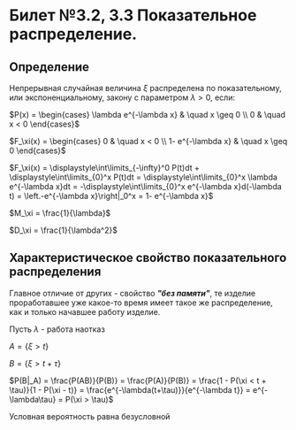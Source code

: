 # Билет №3.2, 3.3 Показательное распределение.

## Определение

Непрерывная случайная величина $\xi$ распределена по показательному, или экспоненциальному, закону с параметром $\lambda > 0$, если:

$P(x) = \begin{cases} \lambda e^{-\lambda x} & \quad x \geq 0 \\ 0  & \quad  x < 0 \end{cases}$

$F_\xi(x) = \begin{cases} 0 & \quad x < 0 \\ 1- e^{-\lambda x} & \quad x \geq 0 \end{cases}$

$F_\xi(x) = \displaystyle\int\limits_{-\infty}^0 P(t)dt + \displaystyle\int\limits_{0}^x P(t)dt = \displaystyle\int\limits_{0}^x \lambda e^{-\lambda x}dt = -\displaystyle\int\limits_{0}^x e^{-\lambda x}d(-\lambda t) = \left.-e^{-\lambda x}\right|_0^x = 1- e^{-\lambda x}$

$M_\xi = \frac{1}{\lambda}$

$D_\xi = \frac{1}{\lambda^2}$

## Характеристическое свойство показательного распределения

Главное отличие от других - свойство ***"без памяти"***, те изделие проработавшее уже какое-то время имеет такое же распределение, как и только начавшее работу изделие.

Пусть $\lambda$ - работа наотказ

$A = \{\xi > t\}$

$B = \{\xi > t + \tau\}$

$P(B|_A) = \frac{P(AB)}{P(B)} = \frac{P(A)}{P(B)} = \frac{1 - P(\xi < t + \tau)}{1 - P(\xi - t)} = \frac{e^{-\lambda(t+\tau)}}{e^{-\lambda t}} = e^{-\lambda\tau} = P(\xi > \tau)$

Условная вероятность равна безусловной












